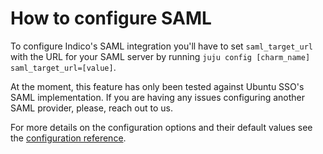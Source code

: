 # How to configure SAML

To configure Indico's SAML integration you'll have to set `saml_target_url` with the URL for your SAML server by running `juju config [charm_name] saml_target_url=[value]`.

At the moment, this feature has only been tested against Ubuntu SSO's SAML implementation. If you are having any issues configuring another SAML provider, please, reach out to us.

For more details on the configuration options and their default values see the [configuration reference](https://charmhub.io/indico/configure).